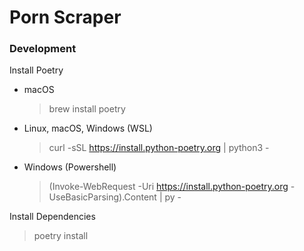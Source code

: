 # Porn Scraper

### Development
Install Poetry

- macOS
  > brew install poetry

- Linux, macOS, Windows (WSL)
  > curl -sSL https://install.python-poetry.org | python3 -

- Windows (Powershell)
  > (Invoke-WebRequest -Uri https://install.python-poetry.org -UseBasicParsing).Content | py -


Install Dependencies
> poetry install